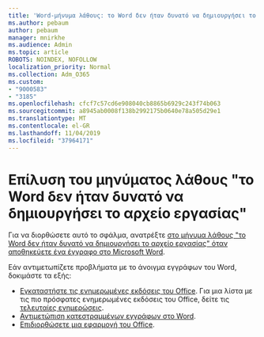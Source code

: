 ```yaml
---
title: 'Word-μήνυμα λάθους: το Word δεν ήταν δυνατό να δημιουργήσει το αρχείο εργασίας'
ms.author: pebaum
author: pebaum
manager: mnirkhe
ms.audience: Admin
ms.topic: article
ROBOTS: NOINDEX, NOFOLLOW
localization_priority: Normal
ms.collection: Adm_O365
ms.custom:
- "9000583"
- "3185"
ms.openlocfilehash: cfcf7c57cd6e908040cb8865b6929c243f74b063
ms.sourcegitcommit: a8945ab0008f138b2992175b0640e78a505d29e1
ms.translationtype: MT
ms.contentlocale: el-GR
ms.lasthandoff: 11/04/2019
ms.locfileid: "37964171"
---
```

# <a name="resolve-the-word-could-not-create-the-work-file-error-message"></a>Επίλυση του μηνύματος λάθους "το Word δεν ήταν δυνατό να δημιουργήσει το αρχείο εργασίας"

Για να διορθώσετε αυτό το σφάλμα, ανατρέξτε [στο μήνυμα λάθους "το Word δεν ήταν δυνατό να δημιουργήσει το αρχείο εργασίας" όταν αποθηκεύετε ένα έγγραφο στο Microsoft Word](https://docs.microsoft.com/office/troubleshoot/word/word-could-not-create-the-work-file).

Εάν αντιμετωπίζετε προβλήματα με το άνοιγμα εγγράφων του Word, δοκιμάστε τα εξής:

- [Εγκαταστήστε τις ενημερωμένες εκδόσεις του Office](https://support.office.com/article/2ab296f3-7f03-43a2-8e50-46de917611c5). Για μια λίστα με τις πιο πρόσφατες ενημερωμένες εκδόσεις του Office, δείτε τις [τελευταίες ενημερώσεις](https://docs.microsoft.com/officeupdates/office-updates-msi).
- [Αντιμετώπιση κατεστραμμένων εγγράφων στο Word](https://docs.microsoft.com/office/troubleshoot/word/damaged-documents-in-word).
- [Επιδιορθώσετε μια εφαρμογή του Office](https://support.office.com/Article/Repair-an-Office-application-7821d4b6-7c1d-4205-aa0e-a6b40c5bb88b).